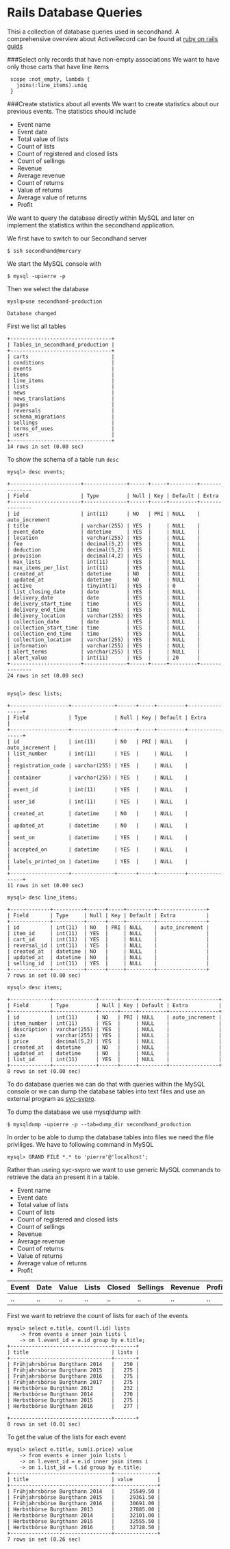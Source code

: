 Rails Database Queries
======================
Thisi a collection of database queries used in secondhand. A comprehensive
overview about ActiveRecord can be found at [ruby on rails guids](http://guides.rubyonrails.org/active_record_querying.html)

###Select only records that have non-empty associations
We want to have only those carts that have line items

     scope :not_empty, lambda {
       joins(:line_items).uniq
     }

###Create statistics about all events
We want to create statistics about our previous events. The statistics should
include

* Event name
* Event date
* Total value of lists
* Count of lists
* Count of registered and closed lists
* Count of sellings
* Revenue
* Average revenue
* Count of returns
* Value of returns
* Average value of returns
* Profit

We want to query the database directly within MySQL and later on implement the
statistics within the secondhand application.

We first have to switch to our Secondhand server

    $ ssh secondhand@mercury

We start the MySQL console with

    $ mysql -upierre -p

Then we select the database

    myslq>use secondhand-production

    Database changed

First we list all tables


    +---------------------------------+
    | Tables_in_secondhand_production |
    +---------------------------------+
    | carts                           |
    | conditions                      |
    | events                          |
    | items                           |
    | line_items                      |
    | lists                           |
    | news                            |
    | news_translations               |
    | pages                           |
    | reversals                       |
    | schema_migrations               |
    | sellings                        |
    | terms_of_uses                   |
    | users                           |
    +---------------------------------+
    14 rows in set (0.00 sec)

To show the schema of a table run `desc`

    mysql> desc events;

    +-----------------------+--------------+------+-----+---------+---------------
    | Field                 | Type         | Null | Key | Default | Extra         
    +-----------------------+--------------+------+-----+---------+---------------
    | id                    | int(11)      | NO   | PRI | NULL    | auto_increment
    | title                 | varchar(255) | YES  |     | NULL    |               
    | event_date            | datetime     | YES  |     | NULL    |               
    | location              | varchar(255) | YES  |     | NULL    |               
    | fee                   | decimal(5,2) | YES  |     | NULL    |               
    | deduction             | decimal(5,2) | YES  |     | NULL    |               
    | provision             | decimal(4,2) | YES  |     | NULL    |               
    | max_lists             | int(11)      | YES  |     | NULL    |               
    | max_items_per_list    | int(11)      | YES  |     | NULL    |               
    | created_at            | datetime     | NO   |     | NULL    |               
    | updated_at            | datetime     | NO   |     | NULL    |               
    | active                | tinyint(1)   | YES  |     | 0       |               
    | list_closing_date     | date         | YES  |     | NULL    |               
    | delivery_date         | date         | YES  |     | NULL    |               
    | delivery_start_time   | time         | YES  |     | NULL    |               
    | delivery_end_time     | time         | YES  |     | NULL    |               
    | delivery_location     | varchar(255) | YES  |     | NULL    |               
    | collection_date       | date         | YES  |     | NULL    |               
    | collection_start_time | time         | YES  |     | NULL    |               
    | collection_end_time   | time         | YES  |     | NULL    |               
    | collection_location   | varchar(255) | YES  |     | NULL    |               
    | information           | varchar(255) | YES  |     | NULL    |               
    | alert_terms           | varchar(255) | YES  |     | NULL    |               
    | alert_value           | int(11)      | YES  |     | 20      |               
    +-----------------------+--------------+------+-----+---------+---------------
    24 rows in set (0.00 sec)


    mysql> desc lists;

    +-------------------+--------------+------+-----+---------+----------------+
    | Field             | Type         | Null | Key | Default | Extra          |
    +-------------------+--------------+------+-----+---------+----------------+
    | id                | int(11)      | NO   | PRI | NULL    | auto_increment |
    | list_number       | int(11)      | YES  |     | NULL    |                |
    | registration_code | varchar(255) | YES  |     | NULL    |                |
    | container         | varchar(255) | YES  |     | NULL    |                |
    | event_id          | int(11)      | YES  |     | NULL    |                |
    | user_id           | int(11)      | YES  |     | NULL    |                |
    | created_at        | datetime     | NO   |     | NULL    |                |
    | updated_at        | datetime     | NO   |     | NULL    |                |
    | sent_on           | datetime     | YES  |     | NULL    |                |
    | accepted_on       | datetime     | YES  |     | NULL    |                |
    | labels_printed_on | datetime     | YES  |     | NULL    |                |
    +-------------------+--------------+------+-----+---------+----------------+
    11 rows in set (0.00 sec)

    mysql> desc line_items;

    +-------------+----------+------+-----+---------+----------------+
    | Field       | Type     | Null | Key | Default | Extra          |
    +-------------+----------+------+-----+---------+----------------+
    | id          | int(11)  | NO   | PRI | NULL    | auto_increment |
    | item_id     | int(11)  | YES  |     | NULL    |                |
    | cart_id     | int(11)  | YES  |     | NULL    |                |
    | reversal_id | int(11)  | YES  |     | NULL    |                |
    | created_at  | datetime | NO   |     | NULL    |                |
    | updated_at  | datetime | NO   |     | NULL    |                |
    | selling_id  | int(11)  | YES  |     | NULL    |                |
    +-------------+----------+------+-----+---------+----------------+
    7 rows in set (0.00 sec)

    mysql> desc items;

    +-------------+--------------+------+-----+---------+----------------+
    | Field       | Type         | Null | Key | Default | Extra          |
    +-------------+--------------+------+-----+---------+----------------+
    | id          | int(11)      | NO   | PRI | NULL    | auto_increment |
    | item_number | int(11)      | YES  |     | NULL    |                |
    | description | varchar(255) | YES  |     | NULL    |                |
    | size        | varchar(255) | YES  |     | NULL    |                |
    | price       | decimal(5,2) | YES  |     | NULL    |                |
    | created_at  | datetime     | NO   |     | NULL    |                |
    | updated_at  | datetime     | NO   |     | NULL    |                |
    | list_id     | int(11)      | YES  |     | NULL    |                |
    +-------------+--------------+------+-----+---------+----------------+
    8 rows in set (0.00 sec)

To do database queries we can do that with queries within the MySQL console or
we can dump the database tables into text files and use an external program as
[syc-svpro](https://github.org/gems/sycsvpro).

To dump the database we use mysqldump with

    $ mysqldump -upierre -p --tab=dump_dir secondhand_production

In order to be able to dump the database tables into files we need the file 
priviliges. We have to following command in MySQL

    mysql> GRAND FILE *.* to 'pierre'@'localhost';

Rather than useing syc-svpro we want to use generic MySQL commands to retrieve 
the data an present it in a table.

* Event name
* Event date
* Total value of lists
* Count of lists
* Count of registered and closed lists
* Count of sellings
* Revenue
* Average revenue
* Count of returns
* Value of returns
* Average value of returns
* Profit

Event | Date | Value | Lists | Closed | Sellings | Revenue | Profit
----- | ---- | ----- | ----- | ------ | -------- | ------- | ------
..    | ..   | ..    | ..    | ..     | ..       | ..      | ..

First we want to retrieve the count of lists for each of the events

    mysql> select e.title, count(l.id) lists 
        -> from events e inner join lists l 
        -> on l.event_id = e.id group by e.title;
    +---------------------------------+-------+
    | title                           | lists |
    +---------------------------------+-------+
    | Frühjahrsbörse Burgthann 2014   |   250 |
    | Frühjahrsbörse Burgthann 2015   |   275 |
    | Frühjahrsbörse Burgthann 2016   |   275 |
    | Frühjahrsbörse Burgthann 2017   |   275 |
    | Herbstbörse Burgthann 2013      |   232 |
    | Herbstbörse Burgthann 2014      |   270 |
    | Herbstbörse Burgthann 2015      |   275 |
    | Herbstbörse Burgthann 2016      |   277 |

    +---------------------------------+-------+
    8 rows in set (0.01 sec)

To get the value of the lists for each event

    mysql> select e.title, sum(i.price) value
        -> from events e inner join lists l 
        -> on l.event_id = e.id inner join items i 
        -> on i.list_id = l.id group by e.title;
    +---------------------------------+--------------+
    | title                           | value        |
    +---------------------------------+--------------+
    | Frühjahrsbörse Burgthann 2014   |     25549.50 |
    | Frühjahrsbörse Burgthann 2015   |     29361.50 |
    | Frühjahrsbörse Burgthann 2016   |     30691.00 |
    | Herbstbörse Burgthann 2013      |     27885.00 |
    | Herbstbörse Burgthann 2014      |     32101.00 |
    | Herbstbörse Burgthann 2015      |     32555.50 |
    | Herbstbörse Burgthann 2016      |     32728.50 |
    +---------------------------------+--------------+
    7 rows in set (0.26 sec)


